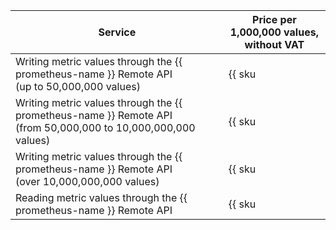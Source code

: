 Service | Price per 1,000,000 values, <br>without VAT
----- | -----
| Writing metric values through the {{ prometheus-name }} Remote API<br/>(up to 50,000,000 values) | {{ sku|USD|monitoring.prometheus.point.remote_api.write|string }} |
| Writing metric values through the {{ prometheus-name }} Remote API<br/>(from 50,000,000 to 10,000,000,000 values) | {{ sku|USD|monitoring.prometheus.point.remote_api.write|pricingRate.50|string }} |
| Writing metric values through the {{ prometheus-name }} Remote API<br/>(over 10,000,000,000 values) | {{ sku|USD|monitoring.prometheus.point.remote_api.write|pricingRate.10000|string }} |
| Reading metric values through the {{ prometheus-name }} Remote API | {{ sku|USD|monitoring.prometheus.point.remote_api.read|string }} |